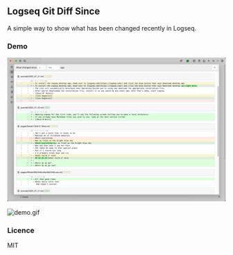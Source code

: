 ## Logseq Git Diff Since

 A simple way to show what has been changed recently in Logseq.

### Demo

![demo.jpg](./demo.jpg)

![demo.gif](./demo.gif)

### Licence

MIT
